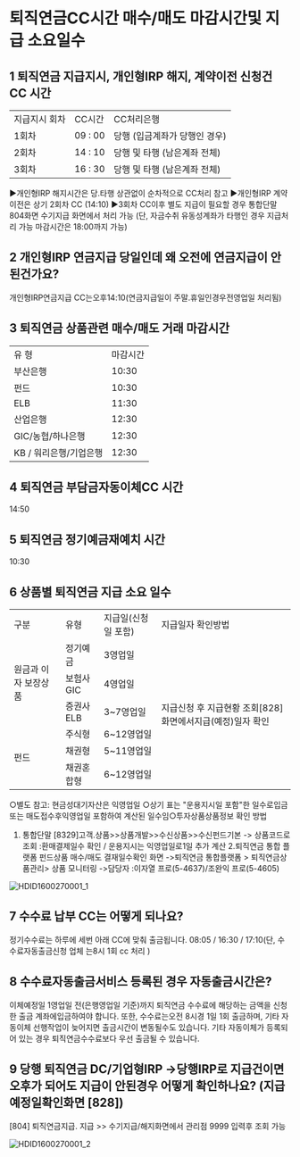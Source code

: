 # 퇴직연금CC시간 매수/매도 마감시간및 지급 소요일수
## 1 퇴직연금 지급지시, 개인형IRP 해지, 계약이전 신청건 CC 시간

<table><tbody><tr>
<td>
지급지시 회차</td>
<td>
CC시간</td>
<td>
CC처리은행</td></tr><tr>
<td>
1회차</td>
<td>
09 : 00</td>
<td>
당행 (입금계좌가 당행인 경우)</td></tr><tr>
<td>
2회차</td>
<td>
14 : 10</td>
<td>
당행 및 타행 (남은계좌 전체)</td></tr><tr>
<td>
3회차</td>
<td>
16 : 30</td>
<td>
당행 및 타행 (남은계좌 전체)</td></tr></tbody>
</table>


▶개인형IRP 해지시간은 당.타행 상관없이 순차적으로 CC처리 참고
▶개인형IRP 계약이전은 상기 2회차 CC (14:10)
▶3회차 CC이후 별도 지급이 필요할 경우
통합단말 804화면 수기지급 화면에서 처리 가능
(단, 자금수취 유동성계좌가 타행인 경우 지급처리 가능 마감시간은 18:00까지 가능)
## 2 개인형IRP 연금지급 당일인데 왜 오전에 연금지급이 안된건가요?
개인형IRP연금지급 CC는오후14:10(연금지급일이 주말.휴일인경우전영업일 처리됨)
## 3 퇴직연금 상품관련 매수/매도 거래 마감시간

<table><tbody><tr>
<td>
유 형</td>
<td>
마감시간</td></tr><tr>
<td>
부산은행</td>
<td>
10:30</td></tr><tr>
<td>
펀드</td>
<td>
10:30</td></tr><tr>
<td>
ELB</td>
<td>
11:30</td></tr><tr>
<td>
산업은행</td>
<td>
12:30</td></tr><tr>
<td>
GIC/농협/하나은행</td>
<td>
12:30</td></tr><tr>
<td>
KB / 워리은행/기업은행</td>
<td>
12:30</td></tr></tbody>
</table>


## 4 퇴직연금 부담금자동이체CC 시간
14:50
## 5 퇴직연금 정기예금재예치 시간
10:30
## 6 상품별 퇴직연금 지급 소요 일수

<table><tbody><tr>
<td>
구분</td>
<td>
유형</td>
<td>
지급일(신청일 포함)</td>
<td>
지급일자 확인방법</td></tr><tr>
<td rowspan="3">
원금과 이자 보장상품</td>
<td>
정기예금</td>
<td>3영업일</td>
<td rowspan="6">지급신청 후 지급현황
조회[828]화면에서지급(예정)일자 확인</td></tr><tr>
<td>
보험사 GIC</td>
<td>
4영업일</td></tr><tr>
<td>
증권사 ELB</td>
<td>
3~7영업일</td></tr><tr>
<td rowspan="3">
펀드</td>
<td>
주식형</td>
<td>6~12영업일</td></tr><tr>
<td>
채권형</td>
<td>
5~11영업일</td></tr><tr>
<td>
채권혼합형</td>
<td>6~12영업일</td></tr></tbody>
</table>


○별도 참고: 현금성대기자산은 익영업일
○상기 표는 "운용지시일 포함"한 일수로입금 또는 매도접수후익영업일 포함하여 계산된 일수임○투자상품상품정보 확인 방법
1. 통합단말 [8329]고객.상품>>상품개발>>수신상품>>수신펀드기본
-> 상품코드로 조회 :환매결제일수 확인 / 운용지시는 익영업일로1일 추가 계산
2.퇴직연금 통합 플랫폼 펀드상품 매수/매도 결재일수확인 화면
->퇴직연금 통합플랫폼 > 퇴직연금상품관리> 상품 모니터링
->담당자 :이자열 프로(5-4637)/조완익 프로(5-4605)

![HDID1600270001_1](HDID1600270001_1.jpg)

## 7 수수료 납부 CC는 어떻게 되나요?
정기수수료는 하루에 세번 아래 CC에 맞춰 출금됩니다.
08:05 / 16:30 / 17:10(단, 수수료자동출금신청 업체 는8시 1회 cc 처리 )
## 8 수수료자동출금서비스 등록된 경우 자동출금시간은?
이체예정일 1영업일 전(은행영업일 기준)까지 퇴직연금 수수료에 해당하는 금액을 신청한 출금
계좌에입금하여야 합니다.
또한, 수수료는오전 8시경
1일 1회 출금하며, 기타 자동이체 선행작업이 늦어지면 출금시간이 변동될수도 있습니다. 기타 자동이체가 등록되어 있는 경우 퇴직연금수수료보다 우선 출금될 수 있습니다.
## 9 당행 퇴직연금 DC/기업형IRP ->당행IRP로 지급건이면오후가 되어도 지급이 안된경우 어떻게 확인하나요? (지급예정일확인화면 [828])
[804] 퇴직연금지급. 지급 >> 수기지급/해지화면에서 관리점 9999 입력후 조회 가능

![HDID1600270001_2](HDID1600270001_2.jpg)

